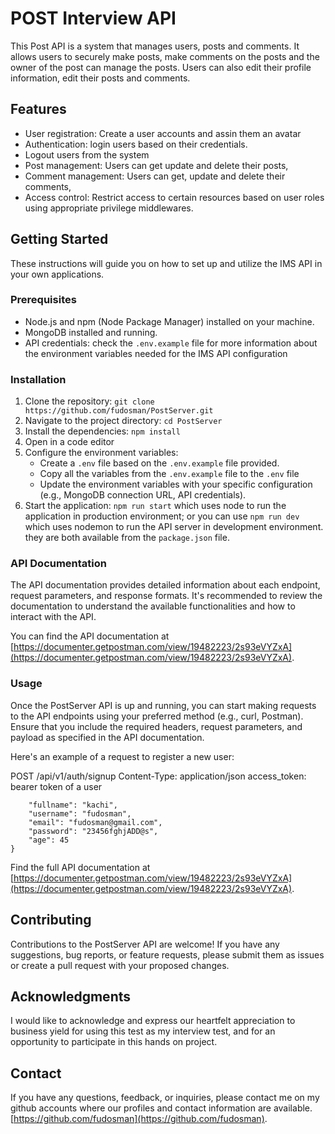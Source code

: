# POST Interview API

This Post API is a system that manages users, posts and comments. It allows users to
securely make posts, make comments on the posts and the owner of the post can manage the posts. Users can also edit their profile information, edit their posts and comments.

## Features

- User registration: Create a user accounts and assin them an avatar
- Authentication: login users based on their credentials.
- Logout users from the system
- Post management: Users can get update and delete their posts,
- Comment management: Users can get, update and delete their comments,
- Access control: Restrict access to certain resources based on user roles using appropriate privilege middlewares.

## Getting Started

These instructions will guide you on how to set up and utilize the IMS API in your own applications.

### Prerequisites

- Node.js and npm (Node Package Manager) installed on your machine.
- MongoDB installed and running.
- API credentials: check the `.env.example` file for more information about the environment variables needed for the IMS API configuration

### Installation

1. Clone the repository: `git clone https://github.com/fudosman/PostServer.git`
2. Navigate to the project directory: `cd PostServer`
3. Install the dependencies: `npm install`
4. Open in a code editor
5. Configure the environment variables:
   - Create a `.env` file based on the `.env.example` file provided.
   - Copy all the variables from the `.env.example` file to the `.env` file
   - Update the environment variables with your specific configuration (e.g., MongoDB connection URL, API credentials).
6. Start the application: `npm run start` which uses node to run the application in production environment; or you can use `npm run dev` which uses nodemon to run the API server in development environment. they are both available from the `package.json` file.

### API Documentation

The API documentation provides detailed information about each endpoint, request parameters, and response formats. It's recommended to review the documentation to understand the available functionalities and how to interact with the API.

You can find the API documentation at [https://documenter.getpostman.com/view/19482223/2s93eVYZxA](https://documenter.getpostman.com/view/19482223/2s93eVYZxA).

### Usage

Once the PostServer API is up and running, you can start making requests to the API endpoints using your preferred method (e.g., curl, Postman). Ensure that you include the required headers, request parameters, and payload as specified in the API documentation.

Here's an example of a request to register a new user:

POST /api/v1/auth/signup
Content-Type: application/json
access_token: bearer token of a user

```{
    "fullname": "kachi",
    "username": "fudosman",
    "email": "fudosman@gmail.com",
    "password": "23456fghjADD@s",
    "age": 45
}
```

Find the full API documentation at [https://documenter.getpostman.com/view/19482223/2s93eVYZxA](https://documenter.getpostman.com/view/19482223/2s93eVYZxA).

## Contributing

Contributions to the PostServer API are welcome! If you have any suggestions, bug reports, or feature requests, please submit them as issues or create a pull request with your proposed changes.

## Acknowledgments

I would like to acknowledge and express our heartfelt appreciation to business yield for using this test as my interview test, and for an opportunity to participate in this hands on project.

## Contact

If you have any questions, feedback, or inquiries, please contact me on my github accounts where our profiles and contact information are available.
[https://github.com/fudosman](https://github.com/fudosman).
